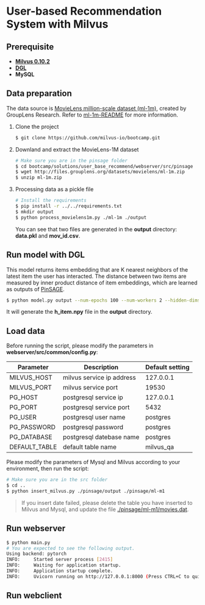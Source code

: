 # User-based Recommendation System with Milvus



## Prerequisite

- **[Milvus 0.10.2](https://milvus.io/docs/v0.10.2/milvus_docker-cpu.md)**
- **[DGL](https://github.com/dmlc/dgl)**
- **MySQL**



## Data preparation

The data source is [MovieLens million-scale dataset (ml-1m)](http://files.grouplens.org/datasets/movielens/ml-1m.zip), created by GroupLens Research. Refer to [ml-1m-README](http://files.grouplens.org/datasets/movielens/ml-1m-README.txt) for more information.

1. Clone the project

   ```bash
   $ git clone https://github.com/milvus-io/bootcamp.git
   ```
   
2. Downland and extract the MovieLens-1M dataset

   ```bash
   # Make sure you are in the pinsage folder
   $ cd bootcamp/solutions/user_base_recommend/webserver/src/pinsage
   $ wget http://files.grouplens.org/datasets/movielens/ml-1m.zip
   $ unzip ml-1m.zip
   ```

3. Processing data as a pickle file

   ```bash
   # Install the requirements
   $ pip install -r ../../requirements.txt
   $ mkdir output
   $ python process_movielens1m.py ./ml-1m ./output
   ```

   You can see that two files are generated in the **output** directory: **data.pkl** and **mov_id.csv**.



## Run model with DGL

This model returns items embedding that are K nearest neighbors of the latest item the user has interacted. The distance between two items are measured by inner product distance of item embeddings, which are learned as outputs of [PinSAGE](https://arxiv.org/pdf/1806.01973.pdf).

```bash
$ python model.py output --num-epochs 100 --num-workers 2 --hidden-dims 256
```

It will generate the **h_item.npy** file in the **output** directory.

 

## Load data

Before running the script, please modify the parameters in **webserver/src/common/config.py**:

| Parameter     | Description               | Default setting |
| ------------- | ------------------------- | --------------- |
| MILVUS_HOST   | milvus service ip address | 127.0.0.1       |
| MILVUS_PORT   | milvus service port       | 19530           |
| PG_HOST       | postgresql service ip     | 127.0.0.1       |
| PG_PORT       | postgresql service port   | 5432            |
| PG_USER       | postgresql user name      | postgres        |
| PG_PASSWORD   | postgresql password       | postgres        |
| PG_DATABASE   | postgresql datebase name  | postgres        |
| DEFAULT_TABLE | default table name        | milvus_qa       |

Please modify the parameters of Mysql and Milvus according to your environment, then run the script:

```bash
# Make sure you are in the src folder
$ cd ..
$ python insert_milvus.py ./pinsage/output ./pinsage/ml-m1
```

> If you insert date failed, please delete the table you have inserted to Milvus and Mysql, and update the file [./pinsage/ml-m1/movies.dat]().



## Run webserver

```bash
$ python main.py
# You are expected to see the following output.
Using backend: pytorch
INFO:     Started server process [2415]
INFO:     Waiting for application startup.
INFO:     Application startup complete.
INFO:     Uvicorn running on http://127.0.0.1:8000 (Press CTRL+C to quit)
```



## Run webclient

